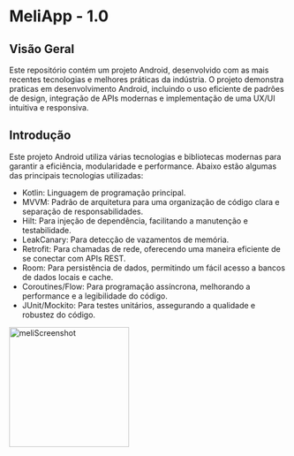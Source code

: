 MeliApp - 1.0
============================================================================

## Visão Geral
Este repositório contém um projeto Android, desenvolvido com as mais recentes tecnologias e melhores práticas da indústria. 
O projeto demonstra praticas em desenvolvimento Android, incluindo o uso eficiente de padrões de design, integração de APIs modernas e implementação de uma UX/UI intuitiva e responsiva. 

Introdução
------------

Este projeto Android utiliza várias tecnologias e bibliotecas modernas para garantir a eficiência, modularidade e performance. Abaixo estão algumas das principais tecnologias utilizadas:

- Kotlin: Linguagem de programação principal.
- MVVM: Padrão de arquitetura para uma organização de código clara e separação de responsabilidades.
- Hilt: Para injeção de dependência, facilitando a manutenção e testabilidade.
- LeakCanary: Para detecção de vazamentos de memória.
- Retrofit: Para chamadas de rede, oferecendo uma maneira eficiente de se conectar com APIs REST.
- Room: Para persistência de dados, permitindo um fácil acesso a bancos de dados locais e cache.
- Coroutines/Flow: Para programação assíncrona, melhorando a performance e a legibilidade do código.
- JUnit/Mockito: Para testes unitários, assegurando a qualidade e robustez do código.

<img width="217" alt="meliScreenshot" src="https://github.com/bryanollivie/MeliApp/assets/3091271/12ceead1-a1c7-4b67-8b34-50bcd8dbc53a">
